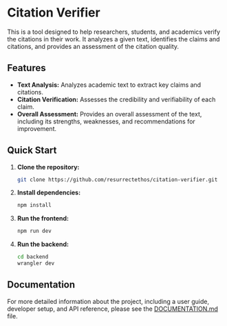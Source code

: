 # Citation Verifier

This is a tool designed to help researchers, students, and academics verify the citations in their work. It analyzes a given text, identifies the claims and citations, and provides an assessment of the citation quality.

## Features

*   **Text Analysis:** Analyzes academic text to extract key claims and citations.
*   **Citation Verification:** Assesses the credibility and verifiability of each claim.
*   **Overall Assessment:** Provides an overall assessment of the text, including its strengths, weaknesses, and recommendations for improvement.

## Quick Start

1.  **Clone the repository:**
    ```bash
    git clone https://github.com/resurrectethos/citation-verifier.git
    ```

2.  **Install dependencies:**
    ```bash
    npm install
    ```

3.  **Run the frontend:**
    ```bash
    npm run dev
    ```

4.  **Run the backend:**
    ```bash
    cd backend
    wrangler dev
    ```

## Documentation

For more detailed information about the project, including a user guide, developer setup, and API reference, please see the [DOCUMENTATION.md](DOCUMENTATION.md) file.